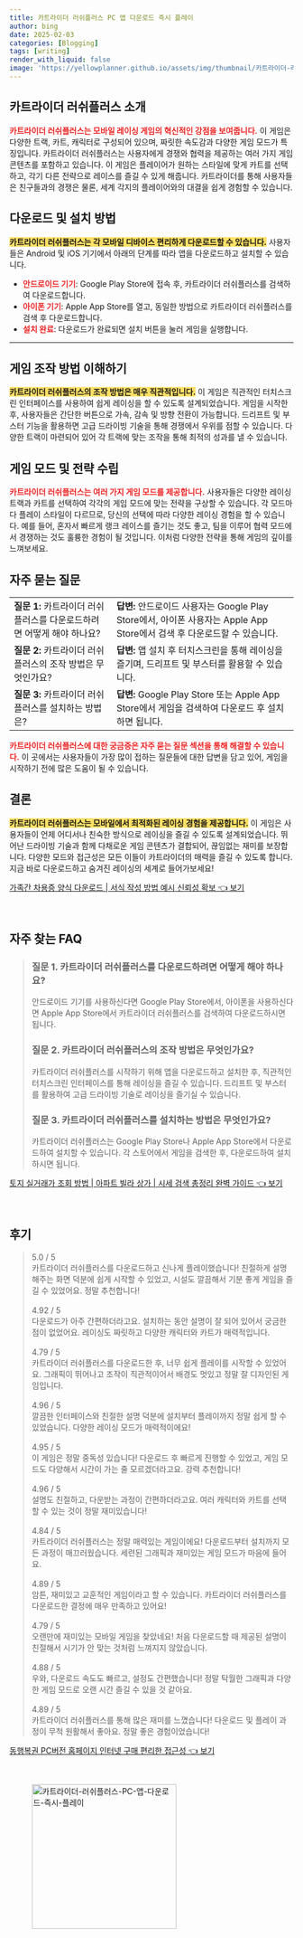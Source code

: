 ```yaml
---
title: 카트라이더 러쉬플러스 PC 앱 다운로드 즉시 플레이
author: bing
date: 2025-02-03
categories: [Blogging]
tags: [writing]
render_with_liquid: false
image: 'https://yellowplanner.github.io/assets/img/thumbnail/카트라이더-러쉬플러스-PC-앱-다운로드-즉시-플레이.webp'
---
```



<h2 id='카트라이더_러쉬플러스_소개'>카트라이더 러쉬플러스 소개</h2>

<p><b><span style="color: #ee2323;">카트라이더 러쉬플러스는 모바일 레이싱 게임의 혁신적인 강점을 보여줍니다.</span></b> 이 게임은 다양한 트랙, 카트, 캐릭터로 구성되어 있으며, 짜릿한 속도감과 다양한 게임 모드가 특징입니다. 카트라이더 러쉬플러스는 사용자에게 경쟁와 협력을 제공하는 여러 가지 게임 콘텐츠를 포함하고 있습니다. 이 게임은 플레이어가 원하는 스타일에 맞게 카트를 선택하고, 각기 다른 전략으로 레이스를 즐길 수 있게 해줍니다. 카트라이더를 통해 사용자들은 친구들과의 경쟁은 물론, 세계 각지의 플레이어와의 대결을 쉽게 경험할 수 있습니다.</p>

<h2 id='다운로드_및_설치'>다운로드 및 설치 방법</h2>

<p><b><span style="background-color: #ffe066;">카트라이더 러쉬플러스는 각 모바일 디바이스 편리하게 다운로드할 수 있습니다.</span></b> 사용자들은 Android 및 iOS 기기에서 아래의 단계를 따라 앱을 다운로드하고 설치할 수 있습니다.</p>

<ul>
    <li><b><span style="color: #ee2323;">안드로이드 기기</span></b>: Google Play Store에 접속 후, 카트라이더 러쉬플러스를 검색하여 다운로드합니다.</li>
    <li><b><span style="color: #ee2323;">아이폰 기기</span></b>: Apple App Store를 열고, 동일한 방법으로 카트라이더 러쉬플러스를 검색 후 다운로드합니다.</li>
    <li><b><span style="color: #ee2323;">설치 완료</span></b>: 다운로드가 완료되면 설치 버튼을 눌러 게임을 실행합니다.</li>
</ul>

<hr />

<h2 id='게임_조작_방법'>게임 조작 방법 이해하기</h2>

<p><b><span style="background-color: #ffe066;">카트라이더 러쉬플러스의 조작 방법은 매우 직관적입니다.</span></b> 이 게임은 직관적인 터치스크린 인터페이스를 사용하여 쉽게 레이싱을 할 수 있도록 설계되었습니다. 게임을 시작한 후, 사용자들은 간단한 버튼으로 가속, 감속 및 방향 전환이 가능합니다. 드리프트 및 부스터 기능을 활용하면 고급 드라이빙 기술을 통해 경쟁에서 우위를 점할 수 있습니다. 다양한 트랙이 마련되어 있어 각 트랙에 맞는 조작을 통해 최적의 성과를 낼 수 있습니다.</p>

<h2 id='게임_모드_및_전략'>게임 모드 및 전략 수립</h2>

<p><b><span style="color: #ee2323;">카트라이더 러쉬플러스는 여러 가지 게임 모드를 제공합니다.</span></b> 사용자들은 다양한 레이싱 트랙과 카트를 선택하여 각각의 게임 모드에 맞는 전략을 구상할 수 있습니다. 각 모드마다 플레이 스타일이 다르므로, 당신의 선택에 따라 다양한 레이싱 경험을 할 수 있습니다. 예를 들어, 혼자서 빠르게 랭크 레이스를 즐기는 것도 좋고, 팀을 이루어 협력 모드에서 경쟁하는 것도 훌륭한 경험이 될 것입니다. 이처럼 다양한 전략을 통해 게임의 깊이를 느껴보세요.</p>

<h2 id='자주_묻는_질문'>자주 묻는 질문</h2>

<table>
    <tr>
        <td><b>질문 1:</b> 카트라이더 러쉬플러스를 다운로드하려면 어떻게 해야 하나요?</td>
        <td><b>답변:</b> 안드로이드 사용자는 Google Play Store에서, 아이폰 사용자는 Apple App Store에서 검색 후 다운로드할 수 있습니다.</td>
    </tr>
    <tr>
        <td><b>질문 2:</b> 카트라이더 러쉬플러스의 조작 방법은 무엇인가요?</td>
        <td><b>답변:</b> 앱 설치 후 터치스크린을 통해 레이싱을 즐기며, 드리프트 및 부스터를 활용할 수 있습니다.</td>
    </tr>
    <tr>
        <td><b>질문 3:</b> 카트라이더 러쉬플러스를 설치하는 방법은?</td>
        <td><b>답변:</b> Google Play Store 또는 Apple App Store에서 게임을 검색하여 다운로드 후 설치하면 됩니다.</td>
    </tr>
</table>

<p><b><span style="color: #ee2323;">카트라이더 러쉬플러스에 대한 궁금증은 자주 묻는 질문 섹션을 통해 해결할 수 있습니다.</span></b> 이 곳에서는 사용자들이 가장 많이 접하는 질문들에 대한 답변을 담고 있어, 게임을 시작하기 전에 많은 도움이 될 수 있습니다.</p>

<h2 id='결론'>결론</h2>

<p><b><span style="background-color: #ffe066;">카트라이더 러쉬플러스는 모바일에서 최적화된 레이싱 경험을 제공합니다.</span></b> 이 게임은 사용자들이 언제 어디서나 친숙한 방식으로 레이싱을 즐길 수 있도록 설계되었습니다. 뛰어난 드라이빙 기술과 함께 다채로운 게임 콘텐츠가 결합되어, 끊임없는 재미를 보장합니다. 다양한 모드와 접근성은 모든 이들이 카트라이더의 매력을 즐길 수 있도록 합니다. 지금 바로 다운로드하고 숨겨진 레이싱의 세계로 들어가보세요!</p>


<p><a class="click-button" title="가족간 차용증 양식 다운로드 | 서식 작성 방법 예시 신뢰성 확보" href="https://yellowplanner.github.io/posts/%EA%B0%80%EC%A1%B1%EA%B0%84-%EC%B0%A8%EC%9A%A9%EC%A6%9D-%EC%96%91%EC%8B%9D-%EB%8B%A4%EC%9A%B4%EB%A1%9C%EB%93%9C-%EC%84%9C%EC%8B%9D-%EC%9E%91%EC%84%B1-%EB%B0%A9%EB%B2%95-%EC%98%88%EC%8B%9C-%EC%8B%A0%EB%A2%B0%EC%84%B1-%ED%99%95%EB%B3%B4/" rel="dofollow">가족간 차용증 양식 다운로드 | 서식 작성 방법 예시 신뢰성 확보 👈 보기</a></p><br>
<h2 id='자주_찾는_FAQ'>자주 찾는 FAQ</h2>
<div itemscope="" itemtype="https://schema.org/FAQPage"> 
<blockquote> 
<div itemscope="" itemprop="mainEntity" itemtype="https://schema.org/Question"> 
<h3 itemprop="name">질문 1. 카트라이더 러쉬플러스를 다운로드하려면 어떻게 해야 하나요?</h3> 
<div itemscope="" itemprop="acceptedAnswer" itemtype="https://schema.org/Answer"> 
<span itemprop="text"> 
<p>안드로이드 기기를 사용하신다면 Google Play Store에서, 아이폰을 사용하신다면 Apple App Store에서 카트라이더 러쉬플러스를 검색하여 다운로드하시면 됩니다.</p> 
</span> 
</div> 
</div> 

<div itemscope="" itemprop="mainEntity" itemtype="https://schema.org/Question"> 
<h3 itemprop="name">질문 2. 카트라이더 러쉬플러스의 조작 방법은 무엇인가요?</h3> 
<div itemscope="" itemprop="acceptedAnswer" itemtype="https://schema.org/Answer"> 
<span itemprop="text"> 
<p>카트라이더 러쉬플러스를 시작하기 위해 앱을 다운로드하고 설치한 후, 직관적인 터치스크린 인터페이스를 통해 레이싱을 즐길 수 있습니다. 드리프트 및 부스터를 활용하여 고급 드라이빙 기술로 레이싱을 즐기실 수 있습니다.</p> 
</span> 
</div> 
</div> 

<div itemscope="" itemprop="mainEntity" itemtype="https://schema.org/Question"> 
<h3 itemprop="name">질문 3. 카트라이더 러쉬플러스를 설치하는 방법은 무엇인가요?</h3> 
<div itemscope="" itemprop="acceptedAnswer" itemtype="https://schema.org/Answer"> 
<span itemprop="text"> 
<p>카트라이더 러쉬플러스는 Google Play Store나 Apple App Store에서 다운로드하여 설치할 수 있습니다. 각 스토어에서 게임을 검색한 후, 다운로드하여 설치하시면 됩니다.</p> 
</span> 
</div> 
</div> 
</blockquote> 
</div>
<p><a class="click-button" title="토지 실거래가 조회 방법 | 아파트 빌라 상가 | 시세 검색 총정리 완벽 가이드" href="https://yellowplanner.github.io/posts/%ED%86%A0%EC%A7%80-%EC%8B%A4%EA%B1%B0%EB%9E%98%EA%B0%80-%EC%A1%B0%ED%9A%8C-%EB%B0%A9%EB%B2%95-%EC%95%84%ED%8C%8C%ED%8A%B8-%EB%B9%8C%EB%9D%BC-%EC%83%81%EA%B0%80-%EC%8B%9C%EC%84%B8-%EA%B2%80%EC%83%89-%EC%B4%9D%EC%A0%95%EB%A6%AC-%EC%99%84%EB%B2%BD-%EA%B0%80%EC%9D%B4%EB%93%9C/" rel="dofollow">토지 실거래가 조회 방법 | 아파트 빌라 상가 | 시세 검색 총정리 완벽 가이드 👈 보기</a></p><br>
<h2 id='후기'>후기</h2>
<div itemscope itemtype="https://schema.org/Product">
  <blockquote>
  <div itemprop="review" itemscope itemtype="https://schema.org/Review">
      <div itemprop="reviewRating" itemscope itemtype="https://schema.org/Rating"> <span itemprop="ratingValue">5.0</span> / <span itemprop="bestRating">5</span> </div>
      <span itemprop="reviewBody">카트라이더 러쉬플러스를 다운로드하고 신나게 플레이했습니다! 친절하게 설명해주는 화면 덕분에 쉽게 시작할 수 있었고, 시설도 깔끔해서 기분 좋게 게임을 즐길 수 있었어요. 정말 추천합니다!</span>
  </div>
  <br>
  <div itemprop="review" itemscope itemtype="https://schema.org/Review">
      <div itemprop="reviewRating" itemscope itemtype="https://schema.org/Rating"> <span itemprop="ratingValue">4.92</span> / <span itemprop="bestRating">5</span> </div>
      <span itemprop="reviewBody">다운로드가 아주 간편하더라고요. 설치하는 동안 설명이 잘 되어 있어서 궁금한 점이 없었어요. 레이싱도 짜릿하고 다양한 캐릭터와 카트가 매력적입니다.</span>
  </div>
  <br>
  <div itemprop="review" itemscope itemtype="https://schema.org/Review">
      <div itemprop="reviewRating" itemscope itemtype="https://schema.org/Rating"> <span itemprop="ratingValue">4.79</span> / <span itemprop="bestRating">5</span> </div>
      <span itemprop="reviewBody">카트라이더 러쉬플러스를 다운로드한 후, 너무 쉽게 플레이를 시작할 수 있었어요. 그래픽이 뛰어나고 조작이 직관적이어서 배경도 멋있고 정말 잘 디자인된 게임입니다.</span>
  </div>
  <br>
  <div itemprop="review" itemscope itemtype="https://schema.org/Review">
      <div itemprop="reviewRating" itemscope itemtype="https://schema.org/Rating"> <span itemprop="ratingValue">4.96</span> / <span itemprop="bestRating">5</span> </div>
      <span itemprop="reviewBody">깔끔한 인터페이스와 친절한 설명 덕분에 설치부터 플레이까지 정말 쉽게 할 수 있었습니다. 다양한 레이싱 모드가 매력적이에요!</span>
  </div>
  <br>
  <div itemprop="review" itemscope itemtype="https://schema.org/Review">
      <div itemprop="reviewRating" itemscope itemtype="https://schema.org/Rating"> <span itemprop="ratingValue">4.95</span> / <span itemprop="bestRating">5</span> </div>
      <span itemprop="reviewBody">이 게임은 정말 중독성 있습니다! 다운로드 후 빠르게 진행할 수 있었고, 게임 모드도 다양해서 시간이 가는 줄 모르겠더라고요. 강력 추천합니다!</span>
  </div>
  <br>
  <div itemprop="review" itemscope itemtype="https://schema.org/Review">
      <div itemprop="reviewRating" itemscope itemtype="https://schema.org/Rating"> <span itemprop="ratingValue">4.96</span> / <span itemprop="bestRating">5</span> </div>
      <span itemprop="reviewBody">설명도 친절하고, 다운받는 과정이 간편하더라고요. 여러 캐릭터와 카트를 선택할 수 있는 것이 정말 재미있습니다!</span>
  </div>
  <br>
  <div itemprop="review" itemscope itemtype="https://schema.org/Review">
      <div itemprop="reviewRating" itemscope itemtype="https://schema.org/Rating"> <span itemprop="ratingValue">4.84</span> / <span itemprop="bestRating">5</span> </div>
      <span itemprop="reviewBody">카트라이더 러쉬플러스는 정말 매력있는 게임이에요! 다운로드부터 설치까지 모든 과정이 매끄러웠습니다. 세련된 그래픽과 재미있는 게임 모드가 마음에 들어요.</span>
  </div>
  <br>
  <div itemprop="review" itemscope itemtype="https://schema.org/Review">
      <div itemprop="reviewRating" itemscope itemtype="https://schema.org/Rating"> <span itemprop="ratingValue">4.89</span> / <span itemprop="bestRating">5</span> </div>
      <span itemprop="reviewBody">암튼, 재미있고 교훈적인 게임이라고 할 수 있습니다. 카트라이더 러쉬플러스를 다운로드한 결정에 매우 만족하고 있어요!</span>
  </div>
  <br>
  <div itemprop="review" itemscope itemtype="https://schema.org/Review">
      <div itemprop="reviewRating" itemscope itemtype="https://schema.org/Rating"> <span itemprop="ratingValue">4.79</span> / <span itemprop="bestRating">5</span> </div>
      <span itemprop="reviewBody">오랜만에 재미있는 모바일 게임을 찾았네요! 처음 다운로드할 때 제공된 설명이 친절해서 시기가 안 맞는 것처럼 느껴지지 않았습니다.</span>
  </div>
  <br>
  <div itemprop="review" itemscope itemtype="https://schema.org/Review">
      <div itemprop="reviewRating" itemscope itemtype="https://schema.org/Rating"> <span itemprop="ratingValue">4.88</span> / <span itemprop="bestRating">5</span> </div>
      <span itemprop="reviewBody">우와, 다운로드 속도도 빠르고, 설정도 간편했습니다! 정말 탁월한 그래픽과 다양한 게임 모드로 오랜 시간 즐길 수 있을 것 같아요.</span>
  </div>
  <br>
  <div itemprop="review" itemscope itemtype="https://schema.org/Review">
      <div itemprop="reviewRating" itemscope itemtype="https://schema.org/Rating"> <span itemprop="ratingValue">4.89</span> / <span itemprop="bestRating">5</span> </div>
      <span itemprop="reviewBody">카트라이더 러쉬플러스를 통해 많은 재미를 느꼈습니다! 다운로드 및 플레이 과정이 무척 원활해서 좋아요. 정말 좋은 경험이었습니다!</span>
  </div>
  </blockquote>
</div>
<p><a class="click-button" title="동행복권 PC버전 홈페이지 인터넷 구매 편리한 접근성" href="https://yellowplanner.github.io/posts/%EB%8F%99%ED%96%89%EB%B3%B5%EA%B6%8C-PC%EB%B2%84%EC%A0%84-%ED%99%88%ED%8E%98%EC%9D%B4%EC%A7%80-%EC%9D%B8%ED%84%B0%EB%84%B7-%EA%B5%AC%EB%A7%A4-%ED%8E%B8%EB%A6%AC%ED%95%9C-%EC%A0%91%EA%B7%BC%EC%84%B1/" rel="dofollow">동행복권 PC버전 홈페이지 인터넷 구매 편리한 접근성 👈 보기</a></p><br>
<figure class="image"><img src="https://yellowplanner.github.io/assets/img/thumbnail/카트라이더-러쉬플러스-PC-앱-다운로드-즉시-플레이.webp" alt="카트라이더-러쉬플러스-PC-앱-다운로드-즉시-플레이" width="256" height="256"></figure>
